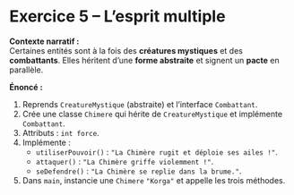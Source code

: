 # Exercice 5 – L’esprit multiple

**Contexte narratif :**  
Certaines entités sont à la fois des **créatures mystiques** et des **combattants**. Elles héritent d’une **forme abstraite** et signent un **pacte** en parallèle.

**Énoncé :**  
1. Reprends `CreatureMystique` (abstraite) et l’interface `Combattant`.  
2. Crée une classe `Chimere` qui hérite de `CreatureMystique` et implémente `Combattant`.  
3. Attributs : `int force`.  
4. Implémente :
   - `utiliserPouvoir()` : `"La Chimère rugit et déploie ses ailes !"`.
   - `attaquer()` : `"La Chimère griffe violemment !"`.
   - `seDefendre()` : `"La Chimère se replie dans la brume."`.
5. Dans `main`, instancie une `Chimere` `"Korga"` et appelle les trois méthodes.

